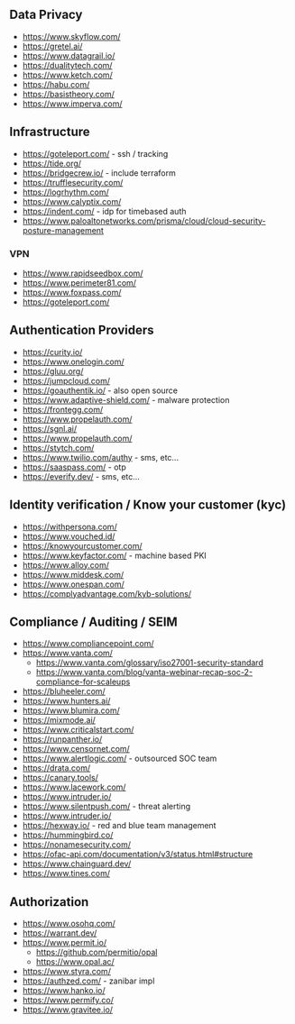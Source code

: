 ## Data Privacy

- https://www.skyflow.com/
- https://gretel.ai/
- https://www.datagrail.io/
- https://dualitytech.com/
- https://www.ketch.com/
- https://habu.com/
- https://basistheory.com/
- https://www.imperva.com/


## Infrastructure

- https://goteleport.com/ - ssh / tracking
- https://tide.org/
- https://bridgecrew.io/ - include terraform
- https://trufflesecurity.com/
- https://logrhythm.com/
- https://www.calyptix.com/
- https://indent.com/ - idp for timebased auth
- https://www.paloaltonetworks.com/prisma/cloud/cloud-security-posture-management

### VPN

- https://www.rapidseedbox.com/
- https://www.perimeter81.com/
- https://www.foxpass.com/
- https://goteleport.com/

## Authentication Providers

- https://curity.io/
- https://www.onelogin.com/
- https://gluu.org/
- https://jumpcloud.com/
- https://goauthentik.io/ - also open source
- https://www.adaptive-shield.com/ - malware protection
- https://frontegg.com/
- https://www.propelauth.com/
- https://sgnl.ai/
- https://www.propelauth.com/
- https://stytch.com/
- https://www.twilio.com/authy - sms, etc...
- https://saaspass.com/ - otp
- https://everify.dev/ - sms, etc...

## Identity verification / Know your customer (kyc)

- https://withpersona.com/
- https://www.vouched.id/
- https://knowyourcustomer.com/
- https://www.keyfactor.com/ - machine based PKI
- https://www.alloy.com/
- https://www.middesk.com/
- https://www.onespan.com/
- https://complyadvantage.com/kyb-solutions/

## Compliance / Auditing / SEIM

- https://www.compliancepoint.com/
- https://www.vanta.com/
  - https://www.vanta.com/glossary/iso27001-security-standard
  - https://www.vanta.com/blog/vanta-webinar-recap-soc-2-compliance-for-scaleups
- https://bluheeler.com/
- https://www.hunters.ai/
- https://www.blumira.com/
- https://mixmode.ai/
- https://www.criticalstart.com/
- https://runpanther.io/
- https://www.censornet.com/
- https://www.alertlogic.com/ - outsourced SOC team
- https://drata.com/
- https://canary.tools/
- https://www.lacework.com/
- https://www.intruder.io/
- https://www.silentpush.com/ - threat alerting
- https://www.intruder.io/
- https://hexway.io/ - red and blue team management
- https://hummingbird.co/
- https://nonamesecurity.com/
- https://ofac-api.com/documentation/v3/status.html#structure
- https://www.chainguard.dev/
- https://www.tines.com/

## Authorization

- https://www.osohq.com/
- https://warrant.dev/
- https://www.permit.io/
  - https://github.com/permitio/opal
  - https://www.opal.ac/
- https://www.styra.com/
- https://authzed.com/ - zanibar impl
- https://www.hanko.io/
- https://www.permify.co/
- https://www.gravitee.io/
